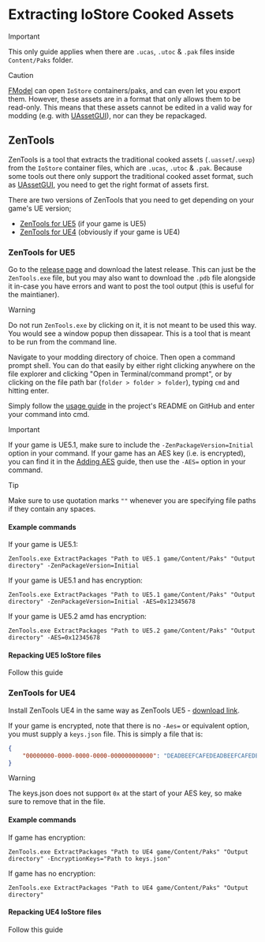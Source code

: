 # Extracting IoStore Cooked Assets
> [!IMPORTANT]
> This only guide applies when there are `.ucas`, `.utoc` & `.pak` files inside `Content/Paks` folder.

> [!CAUTION]
> [FModel](UsingFModel.md) can open `IoStore` containers/paks, and can even let you export them. However, these assets are in a format that only allows them to be read-only. This means that these assets cannot be edited in a valid way for modding (e.g. with [UAssetGUI](../BasicModding/UAssetGUI.md)), nor can they be repackaged.

## ZenTools

ZenTools is a tool that extracts the traditional cooked assets (`.uasset`/`.uexp`) from the `IoStore` container files, which are `.ucas`, `.utoc` & `.pak`. Because some tools out there only support the traditional cooked asset format, such as [UAssetGUI](../BasicModding/UAssetGUI.md), you need to get the right format of assets first.

There are two versions of ZenTools that you need to get depending on your game's UE version; 
- [ZenTools for UE5](https://github.com/LongerWarrior/ZenTools/tree/5.1-5.2) (if your game is UE5)
- [ZenTools for UE4](https://github.com/WistfulHopes/ZenTools-UE4) (obviously if your game is UE4)

### ZenTools for UE5

Go to the [release page](https://github.com/LongerWarrior/ZenTools/releases) and download the latest release. This can just be the `ZenTools.exe` file, but you may also want to download the `.pdb` file alongside it in-case you have errors and want to post the tool output (this is useful for the maintianer).

> [!WARNING]
> Do not run `ZenTools.exe` by clicking on it, it is not meant to be used this way. You would see a window popup then dissapear. This is a tool that is meant to be run from the command line.

Navigate to your modding directory of choice. Then open a command prompt shell. You can do that easily by either right clicking anywhere on the file explorer and clicking "Open in Terminal/command prompt", or by clicking on the file path bar (`folder > folder > folder`), typing `cmd` and hitting enter.

Simply follow the [usage guide](https://github.com/LongerWarrior/ZenTools/tree/5.1-5.2?tab=readme-ov-file#usage) in the project's README on GitHub and enter your command into cmd.

> [!IMPORTANT]
> If your game is UE5.1, make sure to include the `-ZenPackageVersion=Initial` option in your command.
> If your game has an AES key (i.e. is encrypted), you can find it in the [Adding AES](AesKey.md) guide, then use the `-AES=` option in your command.

> [!TIP]
> Make sure to use quotation marks `""` whenever you are specifying file paths if they contain any spaces.

#### Example commands

If your game is UE5.1: 

`ZenTools.exe ExtractPackages "Path to UE5.1 game/Content/Paks" "Output directory" -ZenPackageVersion=Initial`

If your game is UE5.1 and has encryption:

`ZenTools.exe ExtractPackages "Path to UE5.1 game/Content/Paks" "Output directory" -ZenPackageVersion=Initial -AES=0x12345678`

If your game is UE5.2 amd has encryption:

`ZenTools.exe ExtractPackages "Path to UE5.2 game/Content/Paks" "Output directory" -AES=0x12345678`

#### Repacking UE5 IoStore files

Follow this guide

### ZenTools for UE4

Install ZenTools UE4 in the same way as ZenTools UE5 - [download link](https://github.com/WistfulHopes/ZenTools-UE4/releases).

If your game is encrypted, note that there is no `-Aes=` or equivalent option, you must supply a `keys.json` file. This is simply a file that is:
```json
{
    "00000000-0000-0000-0000-000000000000": "DEADBEEFCAFEDEADBEEFCAFEDEADBEEFCAFEDEADBEEFCAFEDEADBEEFCAFEDEAD"
}
```

> [!WARNING]
> The keys.json does not support `0x` at the start of your AES key, so make sure to remove that in the file.

#### Example commands

If game has encryption:

`ZenTools.exe ExtractPackages "Path to UE4 game/Content/Paks" "Output directory" -EncryptionKeys="Path to keys.json"`

If game has no encryption:

`ZenTools.exe ExtractPackages "Path to UE4 game/Content/Paks" "Output directory"`

#### Repacking UE4 IoStore files

Follow this guide